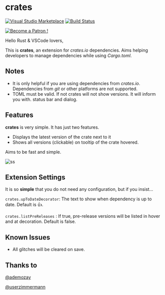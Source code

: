 # crates

[![Visual Studio Marketplace](https://img.shields.io/vscode-marketplace/v/serayuzgur.crates.svg)](https://marketplace.visualstudio.com/items?itemName=serayuzgur.crates)
[![Build Status](https://travis-ci.org/serayuzgur/crates.svg?branch=master)](https://travis-ci.org/serayuzgur/crates)

[![Become a Patron !](https://c5.patreon.com/external/logo/become_a_patron_button.png)](https://www.patreon.com/bePatron?u=11468905)

Hello Rust & VSCode lovers,

This is **crates**, an extension for *crates.io* dependencies. Aims helping developers to manage dependencies while using _Cargo.toml_.

## Notes

* It is only helpful if you are using dependencies from _crates.io_. Dependencies from _git_ or other platforms are not supported.
* TOML must be valid. If not crates will not show versions. It will inform you with. status bar and dialog.


## Features

**crates** is very simple. It has just two features.

- Displays the latest version of the crate next to it
- Shows all versions (clickable) on tooltip of the crate hovered.

Aims to be fast and simple.

![ss](https://github.com/serayuzgur/crates/raw/master/feature.gif)

## Extension Settings

It is so **simple** that you do not need any configuration, but if you insist...

`crates.upToDateDecorator`: The text to show when dependency is up to date. Default is 👍.

`crates.listPreReleases` : If true, pre-release versions will be listed in hover and at decoration. Default is false.


## Known Issues

- All glitches will be cleared on save.


## Thanks to

[@ademozay](https://github.com/ademozay)

[@userzimmermann](https://github.com/userzimmermann)
